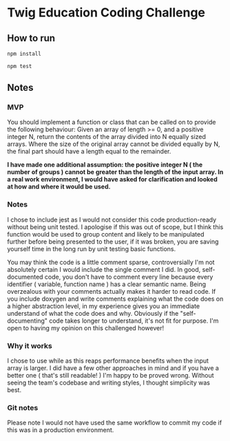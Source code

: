 # Twig Education Coding Challenge

## How to run

```bash
npm install

npm test
```

## Notes

### MVP

You should implement a function or class that can be called on to provide the following behaviour: Given an array of length >= 0, and a positive integer N, return the contents of the array divided into N equally sized arrays. Where the size of the original array cannot be divided equally by N, the final part should have a length equal to the remainder.

**I have made one additional assumption: the positive integer N ( the number of groups ) cannot be greater than the length of the input array. In a real work environment, I would have asked for clarification and looked at how and where it would be used.**

### Notes

I chose to include jest as I would not consider this code production-ready without being unit tested. I apologise if this was out of scope, but I think this function would be used to group content and likely to be manipulated further before being presented to the user, if it was broken, you are saving yourself time in the long run by unit testing basic functions.

You may think the code is a little comment sparse, controversially I'm not absolutely certain I would include the single comment I did. In good, self-documented code, you don't have to comment every line because every identifier ( variable, function name ) has a clear semantic name. Being overzealous with your comments actually makes it harder to read code. If you include doxygen and write comments explaining what the code does on a higher abstraction level, in my experience gives you an immediate understand of what the code does and why. Obviously if the "self-documenting" code takes longer to understand, it's not fit for purpose. I'm open to having my opinion on this challenged however!

### Why it works

I chose to use while as this reaps performance benefits when the input array is larger. I did have a few other approaches in mind and if you have a better one ( that's still readable! ) I'm happy to be proved wrong. Without seeing the team's codebase and writing styles, I thought simplicity was best.

### Git notes

Please note I would not have used the same workflow to commit my code if this was in a production environment.
